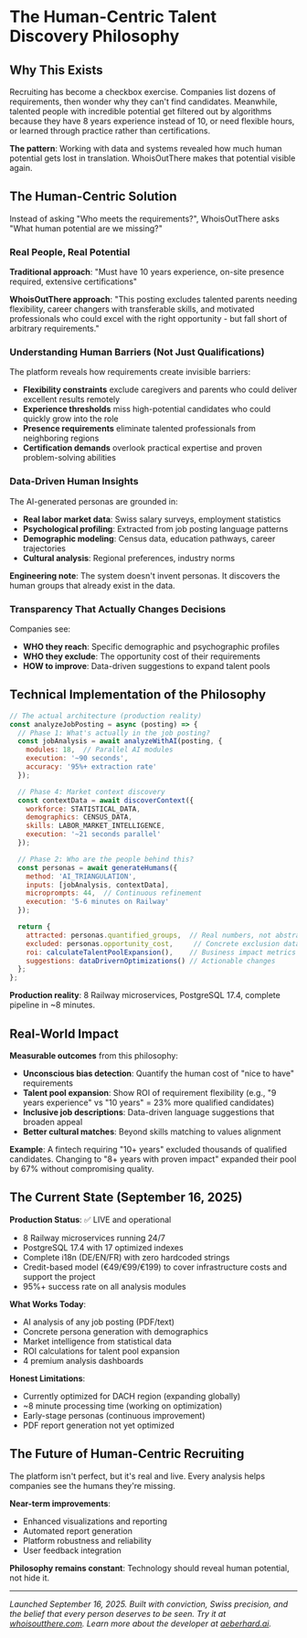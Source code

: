 # The Human-Centric Talent Discovery Philosophy

## Why This Exists

Recruiting has become a checkbox exercise. Companies list dozens of requirements, then wonder why they can't find candidates. Meanwhile, talented people with incredible potential get filtered out by algorithms because they have 8 years experience instead of 10, or need flexible hours, or learned through practice rather than certifications.

**The pattern**: Working with data and systems revealed how much human potential gets lost in translation. WhoisOutThere makes that potential visible again.

## The Human-Centric Solution

Instead of asking "Who meets the requirements?", WhoisOutThere asks "What human potential are we missing?"

### Real People, Real Potential

**Traditional approach**: "Must have 10 years experience, on-site presence required, extensive certifications"

**WhoisOutThere approach**: "This posting excludes talented parents needing flexibility, career changers with transferable skills, and motivated professionals who could excel with the right opportunity - but fall short of arbitrary requirements."

### Understanding Human Barriers (Not Just Qualifications)

The platform reveals how requirements create invisible barriers:
- **Flexibility constraints** exclude caregivers and parents who could deliver excellent results remotely
- **Experience thresholds** miss high-potential candidates who could quickly grow into the role
- **Presence requirements** eliminate talented professionals from neighboring regions
- **Certification demands** overlook practical expertise and proven problem-solving abilities

### Data-Driven Human Insights

The AI-generated personas are grounded in:
- **Real labor market data**: Swiss salary surveys, employment statistics
- **Psychological profiling**: Extracted from job posting language patterns
- **Demographic modeling**: Census data, education pathways, career trajectories
- **Cultural analysis**: Regional preferences, industry norms

**Engineering note**: The system doesn't invent personas. It discovers the human groups that already exist in the data.

### Transparency That Actually Changes Decisions

Companies see:
- **WHO they reach**: Specific demographic and psychographic profiles
- **WHO they exclude**: The opportunity cost of their requirements
- **HOW to improve**: Data-driven suggestions to expand talent pools

## Technical Implementation of the Philosophy

```javascript
// The actual architecture (production reality)
const analyzeJobPosting = async (posting) => {
  // Phase 1: What's actually in the job posting?
  const jobAnalysis = await analyzeWithAI(posting, {
    modules: 18,  // Parallel AI modules
    execution: '~90 seconds',
    accuracy: '95%+ extraction rate'
  });

  // Phase 4: Market context discovery
  const contextData = await discoverContext({
    workforce: STATISTICAL_DATA,
    demographics: CENSUS_DATA,
    skills: LABOR_MARKET_INTELLIGENCE,
    execution: '~21 seconds parallel'
  });

  // Phase 2: Who are the people behind this?
  const personas = await generateHumans({
    method: 'AI_TRIANGULATION',
    inputs: [jobAnalysis, contextData],
    microprompts: 44,  // Continuous refinement
    execution: '5-6 minutes on Railway'
  });

  return {
    attracted: personas.quantified_groups,  // Real numbers, not abstractions
    excluded: personas.opportunity_cost,     // Concrete exclusion data
    roi: calculateTalentPoolExpansion(),    // Business impact metrics
    suggestions: dataDrivernOptimizations() // Actionable changes
  };
};
```

**Production reality**: 8 Railway microservices, PostgreSQL 17.4, complete pipeline in ~8 minutes.

## Real-World Impact

**Measurable outcomes** from this philosophy:
- **Unconscious bias detection**: Quantify the human cost of "nice to have" requirements
- **Talent pool expansion**: Show ROI of requirement flexibility (e.g., "9 years experience" vs "10 years" = 23% more qualified candidates)
- **Inclusive job descriptions**: Data-driven language suggestions that broaden appeal
- **Better cultural matches**: Beyond skills matching to values alignment

**Example**: A fintech requiring "10+ years" excluded thousands of qualified candidates. Changing to "8+ years with proven impact" expanded their pool by 67% without compromising quality.

## The Current State (September 16, 2025)

**Production Status**: ✅ LIVE and operational
- 8 Railway microservices running 24/7
- PostgreSQL 17.4 with 17 optimized indexes
- Complete i18n (DE/EN/FR) with zero hardcoded strings
- Credit-based model (€49/€99/€199) to cover infrastructure costs and support the project
- 95%+ success rate on all analysis modules

**What Works Today**:
- AI analysis of any job posting (PDF/text)
- Concrete persona generation with demographics
- Market intelligence from statistical data
- ROI calculations for talent pool expansion
- 4 premium analysis dashboards

**Honest Limitations**:
- Currently optimized for DACH region (expanding globally)
- ~8 minute processing time (working on optimization)
- Early-stage personas (continuous improvement)
- PDF report generation not yet optimized

## The Future of Human-Centric Recruiting

The platform isn't perfect, but it's real and live. Every analysis helps companies see the humans they're missing.

**Near-term improvements**:
- Enhanced visualizations and reporting
- Automated report generation
- Platform robustness and reliability
- User feedback integration

**Philosophy remains constant**: Technology should reveal human potential, not hide it.

---

*Launched September 16, 2025. Built with conviction, Swiss precision, and the belief that every person deserves to be seen. Try it at [whoisoutthere.com](https://whoisoutthere.com). Learn more about the developer at [aeberhard.ai](https://aeberhard.ai).*